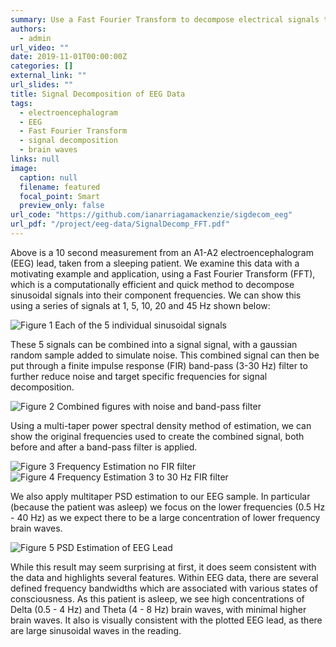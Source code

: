 ```yaml
---
summary: Use a Fast Fourier Transform to decompose electrical signals to infer brain wave state.
authors:
  - admin
url_video: ""
date: 2019-11-01T00:00:00Z
categories: []
external_link: ""
url_slides: ""
title: Signal Decomposition of EEG Data
tags:
  - electroencephalogram
  - EEG
  - Fast Fourier Transform
  - signal decomposition
  - brain waves
links: null
image:
  caption: null
  filename: featured
  focal_point: Smart
  preview_only: false
url_code: "https://github.com/ianarriagamackenzie/sigdecom_eeg"
url_pdf: "/project/eeg-data/SignalDecomp_FFT.pdf"
---
```

Above is a 10 second measurement from an A1-A2 electroencephalogram (EEG) lead, taken from a sleeping patient. We examine this data with a motivating example and application, using a Fast Fourier Transform (FFT), which is a computationally efficient and quick method to decompose sinusoidal signals into their component frequencies. We can show this using a series of signals at 1, 5, 10, 20 and 45 Hz shown below:

![Figure 1 Each of the 5 individual sinusoidal signals](sim_signal_indiv.jpg "Figure 1. Each of the 5 individual sinusoidal signals.")

These 5 signals can be combined into a signal signal, with a gaussian random sample added to simulate noise. This combined signal can then be put through a finite impulse response (FIR) band-pass (3-30 Hz) filter to further reduce noise and target specific frequencies for signal decomposition.

![Figure 2 Combined figures with noise and band-pass filter](sim_signal_combined.jpg "Figure 2. Combined figures, with noise and band-pass filter.")

Using a multi-taper power spectral density method of estimation, we can show the original frequencies used to create the combined signal, both before and after a band-pass filter is applied.

![Figure 3 Frequency Estimation no FIR filter](sim_psd.jpg "Figure 3. Frequency Estimation, no FIR filter.")
![Figure 4 Frequency Estimation 3 to 30 Hz FIR filter](sim_psd_fir.jpg "Figure 4. Frequency Estimation, 3-30 Hz FIR filter.")

We also apply multitaper PSD estimation to our EEG sample. In particular (because the patient was asleep) we focus on the lower frequencies (0.5 Hz - 40 Hz) as we expect there to be a large concentration of lower frequency brain waves.

![Figure 5 PSD Estimation of EEG Lead](sim_psd_fir.jpg "Figure 5. PSD Estimation of EEG Lead.")

While this result may seem surprising at first, it does seem consistent with the data and highlights several features. Within EEG data, there are several defined frequency bandwidths which are associated with various states of consciousness. As this patient is asleep, we see high concentrations of Delta (0.5 - 4 Hz) and Theta (4 - 8 Hz) brain waves, with minimal higher brain waves. It also is visually consistent with the plotted EEG lead, as there are large sinusoidal waves in the reading.